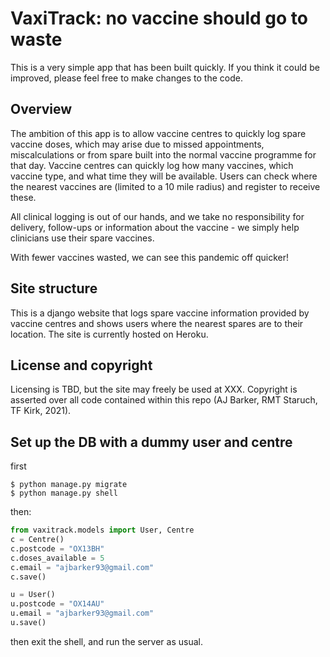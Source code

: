 # VaxiTrack: no vaccine should go to waste

This is a very simple app that has been built quickly. If you think it could be improved, please feel free to make changes to the code.

## Overview

The ambition of this app is to allow vaccine centres to quickly log spare vaccine doses, which may arise due to missed appointments, miscalculations or from spare built into the normal vaccine programme for that day. Vaccine centres can quickly log how many vaccines, which vaccine type, and what time they will be available. Users can check where the nearest vaccines are (limited to a 10 mile radius) and register to receive these.

All clinical logging is out of our hands, and we take no responsibility for delivery, follow-ups or information about the vaccine - we simply help clinicians use their spare vaccines.

With fewer vaccines wasted, we can see this pandemic off quicker!

## Site structure

This is a django website that logs spare vaccine information provided by vaccine centres and shows users where the nearest spares are to their location. The site is currently hosted on Heroku.


## License and copyright
Licensing is TBD, but the site may freely be used at XXX.
Copyright is asserted over all code contained within this repo (AJ Barker, RMT Staruch, TF Kirk, 2021).


## Set up the DB with a dummy user and centre
first
```
$ python manage.py migrate
$ python manage.py shell
```
then:
```python
from vaxitrack.models import User, Centre
c = Centre()
c.postcode = "OX13BH"
c.doses_available = 5
c.email = "ajbarker93@gmail.com"
c.save()

u = User()
u.postcode = "OX14AU"
u.email = "ajbarker93@gmail.com"
u.save()
```

then exit the shell, and run the server as usual.
